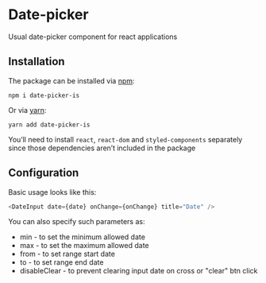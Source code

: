 # Date-picker

Usual date-picker component for react applications

## Installation

The package can be installed via [npm](https://github.com/npm/cli):

```
npm i date-picker-is
```

Or via [yarn](https://github.com/yarnpkg/yarn):

```
yarn add date-picker-is
```

You’ll need to install ```react```, ```react-dom``` and ```styled-components``` separately since those dependencies aren’t included in the package


## Configuration

Basic usage looks like this:
```js
<DateInput date={date} onChange={onChange} title="Date" />
```

You can also specify such parameters as:
- min - to set the minimum allowed date
- max - to set the maximum allowed date
- from - to set range start date 
- to - to set range end date 
- disableClear - to prevent clearing input date on cross or "clear" btn click